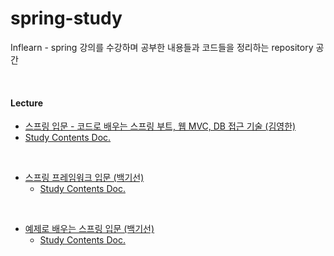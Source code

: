 # spring-study

Inflearn - spring 강의를 수강하며 공부한 내용들과 코드들을 정리하는 repository 공간

<br/>

#### Lecture

* [스프링 입문 - 코드로 배우는 스프링 부트, 웹 MVC, DB 접근 기술 (김영한)](https://www.inflearn.com/course/%EC%8A%A4%ED%94%84%EB%A7%81-%EC%9E%85%EB%AC%B8-%EC%8A%A4%ED%94%84%EB%A7%81%EB%B6%80%ED%8A%B8/dashboard)
* [Study Contents Doc.](./hello-spring/README.md)

<br/>

* [스프링 프레임워크 입문 (백기선)](https://www.inflearn.com/course/spring/dashboard)
  * [Study Contents Doc.](./spring-petclinic/Class_Memo.md)

<br/>

* [예제로 배우는 스프링 입문 (백기선)](https://www.inflearn.com/course/spring_revised_edition/dashboard)
  * [Study Contents Doc.](./spring-/.md)

<br/>